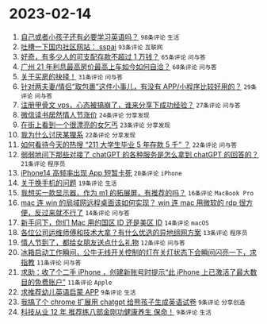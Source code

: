# 2023-02-14

1. [自己或者小孩子还有必要学习英语吗？](https://www.v2ex.com/t/915886) `98条评论` `生活`
1. [吐槽一下国内社区网站： sspai](https://www.v2ex.com/t/915913) `93条评论` `互联网`
1. [好奇，有多少人的可支配存款不超过 1 万钱？](https://www.v2ex.com/t/915875) `65条评论` `问与答`
1. [广州 21 年利息最高房价最高上车如今如何自洽？](https://www.v2ex.com/t/915892) `60条评论` `问与答`
1. [关于买房的抉择！](https://www.v2ex.com/t/915911) `31条评论` `问与答`
1. [针对两夫妻/情侣“取包裹”这件小事儿，有没有 APP/小程序比较好用的？](https://www.v2ex.com/t/915901) `29条评论` `问与答`
1. [注册甲骨文 vps，心态被搞崩了，谁来分享下成功经验？](https://www.v2ex.com/t/915948) `27条评论` `问与答`
1. [微信读书居然情人节涨价](https://www.v2ex.com/t/915894) `24条评论` `分享发现`
1. [在街上看到一个很漂亮的女乞丐](https://www.v2ex.com/t/915904) `23条评论` `分享发现`
1. [我为什么讨厌某狸系](https://www.v2ex.com/t/915922) `22条评论` `分享发现`
1. [如何看待今天的热搜 “211 大学生毕业 5 年存款 5 千” ？](https://www.v2ex.com/t/915902) `22条评论` `问与答`
1. [弱弱地问下那些对接了 chatGPT 的各种服务是怎么拿到 chatGPT 的回答的？](https://www.v2ex.com/t/915916) `21条评论` `程序员`
1. [iPhone14 高频率出现 App 短暂卡死](https://www.v2ex.com/t/915919) `20条评论` `iPhone`
1. [关于换手机的问题](https://www.v2ex.com/t/915884) `19条评论` `生活`
1. [我想买一款显示器，作为 m1 的拓展屏，有推荐的吗？](https://www.v2ex.com/t/915940) `16条评论` `MacBook Pro`
1. [mac 连 win 的局域网远程桌面该如何实现？ win 连 mac 用微软的 rdp 很方便，反过来就不行了](https://www.v2ex.com/t/915890) `14条评论` `问与答`
1. [新手问下，你们 Mac 用的国区 ID 还是美区 ID](https://www.v2ex.com/t/915880) `14条评论` `macOS`
1. [各位公司运维师傅和技术大拿？有什么优选的异地组网方案](https://www.v2ex.com/t/915962) `13条评论` `程序员`
1. [情人节到了，都给女朋友送点什么礼物](https://www.v2ex.com/t/915903) `12条评论` `问与答`
1. [冰箱启动工作瞬间，公牛无线开关控制的灯在关灯状态下会瞬间闪亮一下，求指教](https://www.v2ex.com/t/915959) `11条评论` `问与答`
1. [求助：收了个二手 iPhone ，创建新账号时提示“此 iPhone 上已激活了最大数目的免费账户”](https://www.v2ex.com/t/915930) `11条评论` `Apple`
1. [求推荐幼儿英语启蒙 APP](https://www.v2ex.com/t/915975) `9条评论` `生活`
1. [我搞了个 chrome 扩展用 chatgpt 给熊孩子生成英语试卷](https://www.v2ex.com/t/915927) `9条评论` `分享创造`
1. [科技从业 12 年 推荐练八部金刚功健康养生 保命！](https://www.v2ex.com/t/915908) `9条评论` `生活`
